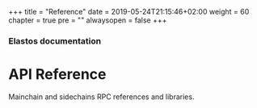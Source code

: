 +++
title = "Reference"
date = 2019-05-24T21:15:46+02:00
weight = 60
chapter = true
pre = ""
alwaysopen = false
+++

### Elastos documentation

# API Reference

Mainchain and sidechains RPC references and libraries.
